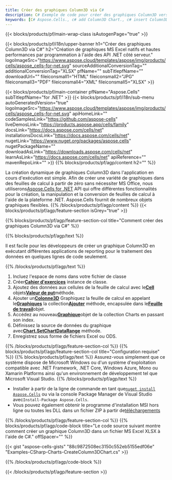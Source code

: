 ```yaml
---
title: Créer des graphiques Column3D via C#
description: C# Exemple de code pour créer des graphiques Column3D vers Excel à l'aide de la bibliothèque .NET. Utilisez ce code pour créer un graphique Column3D sur MS Excel dans VB.NET, Asp.NET ou toute application basée sur .NET.
keywords: [C# Aspose.Cells., c# add Column3D Chart., c# insert Column3D Chart., c# create Column3D Chart]
---
```

{{< blocks/products/pf/main-wrap-class isAutogenPage="true" >}}

{{< blocks/products/pf/i18n/upper-banner h1="Créer des graphiques Column3D via C#" h2="Création de graphiques MS Excel natifs et hautes performances par programmation à l\'aide des API .NET côté serveur." logoImageSrc="https://www.aspose.cloud/templates/aspose/img/products/cells/aspose_cells-for-net.svg" sourceAdditionalConversionTag="" additionalConversionTag="XLSX" pfName="" subTitlepfName="" downloadUrl="" fileiconsmall1="HTML" fileiconsmall2="JPG" fileiconsmall3="PDF" fileiconsmall4="XML" fileiconsmall5="XLSX" >}}

{{< blocks/products/pf/main-container pfName="Aspose.Cells" subTitlepfName="for .NET" >}}
{{< blocks/products/pf/i18n/sub-menu autoGeneratedVersion="true" logoImageSrc="https://www.aspose.cloud/templates/aspose/img/products/cells/aspose_cells-for-net.svg" apiHomeLink="" codeSamplesLink="https://github.com/aspose-cells" liveDemosLink="https://products.aspose.app/cells/family" docsLink="https://docs.aspose.com/cells/net" installationsDocsLink="https://docs.aspose.com/cells/net" nugetLink="https://www.nuget.org/packages/aspose.cells" nugetPackageName="" downloadAsLink="https://downloads.aspose.com/cells/net" learnAsLink="https://docs.aspose.com/cells/net" apiReference="" mavenRepoLink="" >}}
{{% blocks/products/pf/agp/content h2="" %}}

La création dynamique de graphiques Column3D dans l'application en cours d'exécution est simple. Afin de créer une variété de graphiques dans des feuilles de calcul à partir de zéro sans nécessiter MS Office, nous utiliserons[Aspose.Cells for .NET](https://products.aspose.com/cells/net) API qui offre différentes fonctionnalités pour la création, la manipulation et la conversion de feuilles de calcul à l'aide de la plateforme .NET. Aspose.Cells fournit de nombreux objets graphiques flexibles.
{{% /blocks/products/pf/agp/content %}}
{{< blocks/products/pf/agp/feature-section isGrey="true" >}}

{{% blocks/products/pf/agp/feature-section-col title="Comment créer des graphiques Column3D via C#" %}}

{{% blocks/products/pf/agp/text %}}

Il est facile pour les développeurs de créer un graphique Column3D en exécutant différentes applications de reporting pour le traitement des données en quelques lignes de code seulement.

{{% /blocks/products/pf/agp/text %}}

1. Incluez l'espace de noms dans votre fichier de classe
1.  Créer[**Cahier d'exercices**](https://reference.aspose.com/cells/net/aspose.cells/workbook) instance de classe.
1.  Ajoutez des données aux cellules de la feuille de calcul avec le[**Cell**](https://reference.aspose.com/cells/net/aspose.cells/cell) objets[**Valeur de put**](https://reference.aspose.com/cells/net/aspose.cells/cell/methods/putvalue/index)méthode.
1.  Ajouter un[**Colonne3D**](https://reference.aspose.com/cells/net/aspose.cells.charts/charttype) Graphiquez la feuille de calcul en appelant le[**Graphiques**](https://reference.aspose.com/cells/net/aspose.cells.charts/chartcollection) la collection[**Ajouter**](https://reference.aspose.com/cells/net/aspose.cells.charts/chartcollection/methods/add) méthode, encapsulée dans le[**Feuille de travail**](https://reference.aspose.com/cells/net/aspose.cells/worksheet)objet.
1.  Accédez au nouveau[**Graphique**](https://reference.aspose.com/cells/net/aspose.cells.charts/chart)objet de la collection Charts en passant son index.
1.  Définissez la source de données du graphique avec[**Chart.SetChartDataRange**](https://https://reference.aspose.com/cells/net/aspose.cells.charts/chart/methods/setchartdatarange) méthode.
1. Enregistrez sous forme de fichiers Excel ou ODS.

{{% /blocks/products/pf/agp/feature-section-col %}}
{{% blocks/products/pf/agp/feature-section-col title="Configuration requise" %}}
{{% blocks/products/pf/agp/text %}}
Assurez-vous simplement que ce système dispose de Microsoft Windows ou d'un système d'exploitation compatible avec .NET Framework, .NET Core, Windows Azure, Mono ou Xamarin Platforms ainsi qu'un environnement de développement tel que Microsoft Visual Studio.
{{% /blocks/products/pf/agp/text %}}
-  Installer à partir de la ligne de commande en tant que<code><a href="https://downloads.aspose.com/cells/net">nuget install Aspose.Cells</a></code> ou via la console Package Manager de Visual Studio avec<code>Install-Package Aspose.Cells</code>.
-  Vous pouvez également obtenir le programme d'installation MSI hors ligne ou toutes les DLL dans un fichier ZIP à partir de<a href="https://downloads.aspose.com/cells/net">téléchargements</a>

{{% /blocks/products/pf/agp/feature-section-col %}}
{{% blocks/products/pf/agp/code-block title="Le code source suivant montre comment créer un graphique Column3D dans un fichier MS Excel XLSX à l\'aide de C#." offSpacer="" %}}

{{< gist "aspose-cells-gists" "88c9872508ec3150c552eb5155edf06e" "Examples-CSharp-Charts-CreateColumn3DChart.cs" >}}

{{% /blocks/products/pf/agp/code-block %}}

{{< /blocks/products/pf/agp/feature-section >}}

<!-- aboutfile Starts -->
